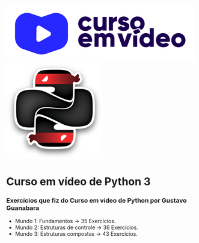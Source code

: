 [![Curso em video](https://github.com/TOPTOPUNIVERSE/CEV-PYTHON3/blob/main/images/logo_curso_em_video.png)](https://www.youtube.com/@CursoemVideo/playlists)
[![Python](https://github.com/TOPTOPUNIVERSE/CEV-PYTHON3/blob/main/images/logo_python.png)](https://www.python.org/doc/)
# Curso em vídeo de Python 3
### Exercícios que fiz do Curso em vídeo de Python por Gustavo Guanabara

<ul>
    <li> Mundo 1: Fundamentos &#8594; 35 Exercícios.</li>
    <li> Mundo 2: Estruturas de controle &#8594; 36 Exercícios.</li>
    <li> Mundo 3: Estruturas compostas &#8594; 43 Exercícios.</li>
</ul>
